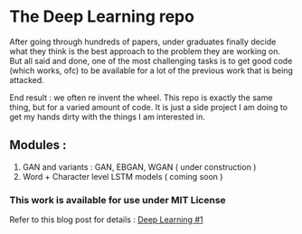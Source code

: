 # The Deep Learning repo
After going through hundreds of papers, under graduates finally decide what they think is the best approach to the problem they are working on. But all said and done, one of the most challenging tasks is to get good code (which works, ofc) to be available for a lot of the previous work that is being attacked. 

End result : we often re invent the wheel. This repo is exactly the same thing, but for a varied amount of code. It is just a side project I am doing to get my hands dirty with the things I am interested in. 

## Modules :
1. GAN and variants : GAN, EBGAN, WGAN ( under construction )
2. Word + Character level LSTM models ( coming soon )

### This work is available for use under MIT License

Refer to this blog post for details : [Deep Learning #1](https://medium.com/@prannaykhosla/writing-a-deep-learning-repo-1-744c268c7189)